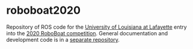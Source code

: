 # roboboat2020
Repository of ROS code for the [University of Louisiana at Lafayette](https://louisiana.edu) entry into the [2020 RoboBoat competition](https://roboboat.org). General documentation and development code is in a [separate repository](https://github.com/CRAWlab/RoboBoat-2020).
